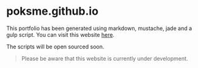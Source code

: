 # poksme.github.io

This portfolio has been generated using markdown, mustache, jade and a gulp script. You can visit this website [here](http://bertrand.boustany.pro).

The scripts will be open sourced soon.

> Please be aware that this website is currently under development.
